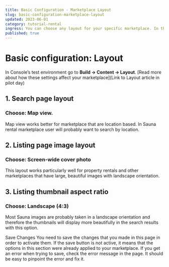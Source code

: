 ```yaml
---
title: Basic Configuration - Marketplace Layout
slug: basic-configuration-marketplace-layout
updated: 2023-06-01
category: tutorial-rental
ingress: You can choose any layout for your specific marketplace. In this tutorial we will set the Layout options that work the best for a Sauna rental marketplace. 
published: true
---
```


# Basic configuration: Layout

In Console’s test environment go to **Build → Content → Layout**. [Read more about how these settings affect your marketplace](Link to Layout article in pilot day)

## 1. Search page layout

### Choose: Map view.

Map view works better for marketplace that are location based. In Sauna rental marketplace user will probably want to search by location. 
## 2. Listing page image layout

### Choose: Screen-wide cover photo

This layout works particularly well for property rentals and other marketplaces that have large, beautiful images with landscape orientation.

## 3. Listing thumbnail aspect ratio

### Choose: Landscape (4:3)

Most Sauna images are probably taken in a landscape orientation and therefore the thumbnails will display more beautifully in the search results with this option. 

Save Changes
You need to save the changes that you made in this page in order to activate them. If the save button is not active, it means that the options in this section were already applied to your marketplace. If you get an error when trying to save, check the error message in the page. It should be easy to pinpoint the error and fix it.
